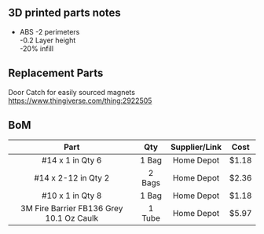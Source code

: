 

## 3D printed parts notes
* ABS
-2 perimeters  
-0.2 Layer height  
-20% infill
## Replacement Parts
Door Catch for easily sourced magnets https://www.thingiverse.com/thing:2922505


## BoM
| Part | Qty | Supplier/Link | Cost | 
| :---: | :---: | :---: | :---: |
| #14 x 1 in Qty 6 | 1 Bag | Home Depot | $1.18 |
| #14 x 2-12 in Qty 2 | 2 Bags | Home Depot | $2.36 |
| #10 x 1 in Qty 8 | 1 Bag | Home Depot | $1.18 |
| 3M Fire Barrier FB136 Grey 10.1 Oz Caulk | 1 Tube | Home Depot | $5.97 |
<!--stackedit_data:
eyJoaXN0b3J5IjpbMTkxMDQ0NTQyMywxMDE5MzI0NjE3LC00MT
U5Nzc5MjZdfQ==
-->